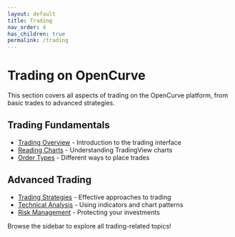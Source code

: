 ```yaml
---
layout: default
title: Trading
nav_order: 4
has_children: true
permalink: /trading
---
```


# Trading on OpenCurve

This section covers all aspects of trading on the OpenCurve platform, from basic trades to advanced strategies.

## Trading Fundamentals

- [Trading Overview](./overview.html) - Introduction to the trading interface
- [Reading Charts](./charts.html) - Understanding TradingView charts
- [Order Types](./orders.html) - Different ways to place trades

## Advanced Trading

- [Trading Strategies](./strategies.html) - Effective approaches to trading
- [Technical Analysis](./analysis.html) - Using indicators and chart patterns
- [Risk Management](./risk.html) - Protecting your investments

Browse the sidebar to explore all trading-related topics!
